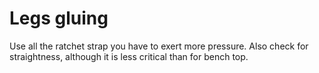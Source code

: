 # Legs gluing #
Use all the ratchet strap you have to exert more pressure.
Also check for straightness, although it is less critical than for bench top.
